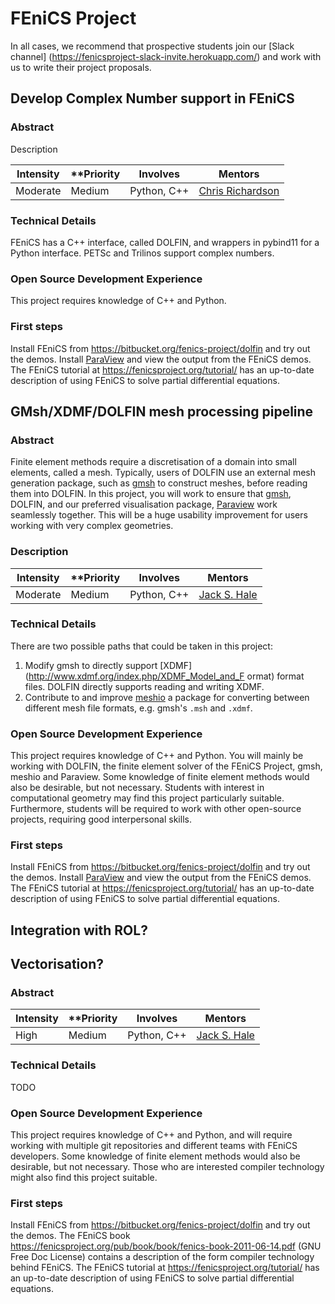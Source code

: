 # FEniCS Project

In all cases, we recommend that prospective students join our [Slack channel]
(https://fenicsproject-slack-invite.herokuapp.com/) and work with us to
write their project proposals.

## Develop Complex Number support in FEniCS

### Abstract

Description

| **Intensity** | **Priority | **Involves**  | **Mentors** |
| ------------- | -----------| ------------- | ----------- |
| Moderate      | Medium     | Python, C++   | [Chris Richardson](mailto:chris@bpi.cam.ac.uk) |

### Technical Details

FEniCS has a C++ interface, called DOLFIN, and wrappers in pybind11 for a
Python interface.  PETSc and Trilinos support complex numbers.

### Open Source Development Experience

This project requires knowledge of C++ and Python.

### First steps

Install FEniCS from https://bitbucket.org/fenics-project/dolfin and try out the demos.
Install [ParaView](http://www.paraview.org) and view the output from the FEniCS demos.
The FEniCS tutorial at https://fenicsproject.org/tutorial/
has an up-to-date description of using FEniCS to solve partial differential equations.

## GMsh/XDMF/DOLFIN mesh processing pipeline

### Abstract

Finite element methods require a discretisation of a domain into small
elements, called a mesh.  Typically, users of DOLFIN use an external mesh
generation package, such as [gmsh](http://gmsh.info) to construct meshes,
before reading them into DOLFIN.  In this project, you will work to ensure that
[gmsh](http://gmsh.info), DOLFIN, and our preferred visualisation package,
[Paraview](http://paraview.org) work seamlessly together. This will be a huge
usability improvement for users working with very complex geometries.

### Description

| **Intensity** | **Priority | **Involves**  | **Mentors** |
| ------------- | -----------| ------------- | ----------- |
| Moderate      | Medium     | Python, C++   | [Jack S. Hale](mailto:mail@jackhale.co.uk) |

### Technical Details

There are two possible paths that could be taken in this project:

1. Modify gmsh to directly support [XDMF](http://www.xdmf.org/index.php/XDMF_Model_and_F   ormat) format files. DOLFIN directly supports reading and writing XDMF.
2. Contribute to and improve [meshio](https://github.com/nschloe/meshio) a package for converting between different mesh file formats, e.g. gmsh's ``.msh`` and ``.xdmf``.

### Open Source Development Experience

This project requires knowledge of C++ and Python. You will mainly be working
with DOLFIN, the finite element solver of the FEniCS Project, gmsh, meshio and
Paraview. Some knowledge of finite element methods would also be desirable, but
not necessary. Students with interest in computational geometry may find this
project particularly suitable. Furthermore, students will be required to work
with other open-source projects, requiring good interpersonal skills.

### First steps

Install FEniCS from https://bitbucket.org/fenics-project/dolfin and try out the demos.
Install [ParaView](http://www.paraview.org) and view the output from the FEniCS demos.
The FEniCS tutorial at https://fenicsproject.org/tutorial/
has an up-to-date description of using FEniCS to solve partial differential equations.


## Integration with ROL?

## Vectorisation?

### Abstract


| **Intensity** | **Priority | **Involves**  | **Mentors** |
| ------------- | -----------| ------------- | ----------- |
| High          | Medium     | Python, C++ | [Jack S. Hale](mailto:jack.hale@uni.lu)

### Technical Details

TODO

### Open Source Development Experience

This project requires knowledge of C++ and Python, and will require working with multiple git repositories
and different teams with FEniCS developers. Some knowledge of finite element methods would also be desirable,
but not necessary. Those who are interested compiler technology might also find this project suitable.

### First steps

Install FEniCS from https://bitbucket.org/fenics-project/dolfin and try out the demos. The FEniCS book
https://fenicsproject.org/pub/book/book/fenics-book-2011-06-14.pdf (GNU Free Doc License) contains a
description of the form compiler technology behind FEniCS. The FEniCS tutorial at
https://fenicsproject.org/tutorial/ has an up-to-date description of using FEniCS to solve partial
differential equations.

